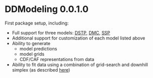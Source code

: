 # DDModeling 0.0.1.0  
First package setup, including:
* Full support for three models: [DSTP](https://psycnet.apa.org/buy/2010-14834-002), [DMC](https://www.ncbi.nlm.nih.gov/pubmed/25909766), [SSP](https://psycnet.apa.org/record/2011-23986-003)
* Additional support for customization of each model listed above
* Ability to generate 
  * model predictions
  * model grids
  * CDF/CAF representations from data
* Ability to fit data using a combination of grid-search and downhill simplex (as described [here](https://doi.org/10.3758/s13428-020-01366-8))
